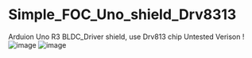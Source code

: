 # Simple_FOC_Uno_shield_Drv8313
Arduion Uno R3 BLDC_Driver shield, use Drv813 chip
Untested Verison !
![image](https://user-images.githubusercontent.com/8948302/219937838-79bb71cd-41bc-41d5-b9b3-61e3cd64d416.png)
![image](https://user-images.githubusercontent.com/8948302/219939908-a874ff4a-6366-416e-bf22-ab6f2973942f.png)

